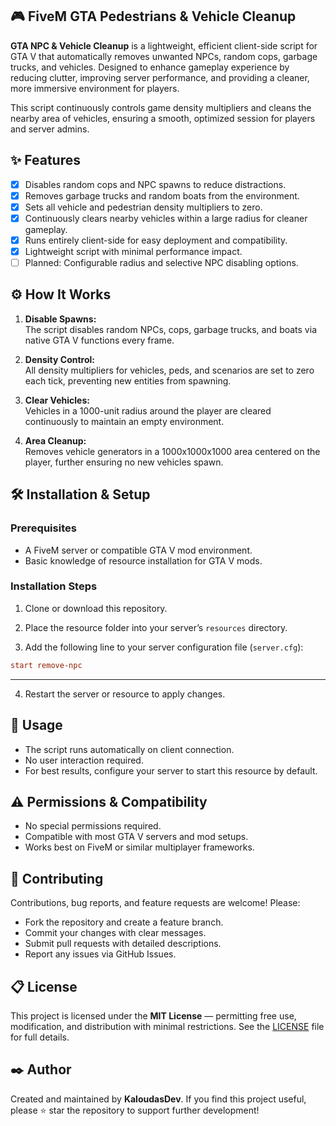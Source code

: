 ## 🎮 FiveM GTA Pedestrians & Vehicle Cleanup

**GTA NPC & Vehicle Cleanup** is a lightweight, efficient client-side script for GTA V that automatically removes unwanted NPCs, random cops, garbage trucks, and vehicles. Designed to enhance gameplay experience by reducing clutter, improving server performance, and providing a cleaner, more immersive environment for players.

This script continuously controls game density multipliers and cleans the nearby area of vehicles, ensuring a smooth, optimized session for players and server admins.

## ✨ Features

* [x] Disables random cops and NPC spawns to reduce distractions.
* [x] Removes garbage trucks and random boats from the environment.
* [x] Sets all vehicle and pedestrian density multipliers to zero.
* [x] Continuously clears nearby vehicles within a large radius for cleaner gameplay.
* [x] Runs entirely client-side for easy deployment and compatibility.
* [x] Lightweight script with minimal performance impact.
* [ ] Planned: Configurable radius and selective NPC disabling options.

## ⚙️ How It Works

1. **Disable Spawns:**  
   The script disables random NPCs, cops, garbage trucks, and boats via native GTA V functions every frame.

2. **Density Control:**  
   All density multipliers for vehicles, peds, and scenarios are set to zero each tick, preventing new entities from spawning.

3. **Clear Vehicles:**  
   Vehicles in a 1000-unit radius around the player are cleared continuously to maintain an empty environment.

4. **Area Cleanup:**  
   Removes vehicle generators in a 1000x1000x1000 area centered on the player, further ensuring no new vehicles spawn.

## 🛠️ Installation & Setup

### Prerequisites

- A FiveM server or compatible GTA V mod environment.
- Basic knowledge of resource installation for GTA V mods.

### Installation Steps

1. Clone or download this repository.

2. Place the resource folder into your server’s `resources` directory.

3. Add the following line to your server configuration file (`server.cfg`):

```cfg
start remove-npc
````

---

4. Restart the server or resource to apply changes.

## 🔎 Usage

* The script runs automatically on client connection.
* No user interaction required.
* For best results, configure your server to start this resource by default.

## ⚠️ Permissions & Compatibility

* No special permissions required.
* Compatible with most GTA V servers and mod setups.
* Works best on FiveM or similar multiplayer frameworks.

## 📣 Contributing

Contributions, bug reports, and feature requests are welcome! Please:

* Fork the repository and create a feature branch.
* Commit your changes with clear messages.
* Submit pull requests with detailed descriptions.
* Report any issues via GitHub Issues.

## 📋 License

This project is licensed under the **MIT License** — permitting free use, modification, and distribution with minimal restrictions. See the [LICENSE](./LICENSE) file for full details.

## ✒️ Author

Created and maintained by **KaloudasDev**.
If you find this project useful, please ⭐ star the repository to support further development!
